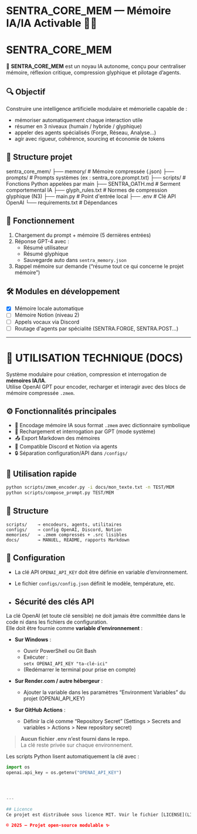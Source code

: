 # SENTRA_CORE_MEM — Mémoire IA/IA Activable 🧠🦋

# SENTRA_CORE_MEM

🧠 **SENTRA_CORE_MEM** est un noyau IA autonome, conçu pour centraliser mémoire, réflexion critique, compression glyphique et pilotage d’agents.

## 🔍 Objectif
Construire une intelligence artificielle modulaire et mémorielle capable de :
- mémoriser automatiquement chaque interaction utile
- résumer en 3 niveaux (humain / hybride / glyphique)
- appeler des agents spécialisés (Forge, Réseau, Analyse…)
- agir avec rigueur, cohérence, sourcing et économie de tokens

## 📂 Structure projet

sentra_core_mem/
├── memory/ # Mémoire compressée (.json)
├── prompts/ # Prompts systèmes (ex : sentra_core.prompt.txt)
├── scripts/ # Fonctions Python appelées par main
├── SENTRA_OATH.md # Serment comportemental IA
├── glyph_rules.txt # Normes de compression glyphique (N3)
├── main.py # Point d'entrée local
├── .env # Clé API OpenAI
└── requirements.txt # Dépendances


## 🧠 Fonctionnement
1. Chargement du prompt + mémoire (5 dernières entrées)
2. Réponse GPT-4 avec :
   - Résumé utilisateur
   - Résumé glyphique
   - Sauvegarde auto dans `sentra_memory.json`
3. Rappel mémoire sur demande (“résume tout ce qui concerne le projet mémoire”)

## 🛠️ Modules en développement
- [x] Mémoire locale automatique
- [ ] Mémoire Notion (niveau 2)
- [ ] Appels vocaux via Discord
- [ ] Routage d'agents par spécialité (SENTRA.FORGE, SENTRA.POST...)

---

# 🔧 UTILISATION TECHNIQUE (DOCS)

Système modulaire pour création, compression et interrogation de **mémoires IA/IA**.  
Utilise OpenAI GPT pour encoder, recharger et interagir avec des blocs de mémoire compressée `.zmem`.

## ⚙️ Fonctionnalités principales

- 🧠 Encodage mémoire IA sous format `.zmem` avec dictionnaire symbolique
- 🔁 Rechargement et interrogation par GPT (mode système)
- 📤 Export Markdown des mémoires
- 🧩 Compatible Discord et Notion via agents
- 🔒 Séparation configuration/API dans `/configs/`

## 🚀 Utilisation rapide

```bash
python scripts/zmem_encoder.py -i docs/mon_texte.txt -n TEST/MEM
python scripts/compose_prompt.py TEST/MEM
```

## 📁 Structure

```
scripts/    → encodeurs, agents, utilitaires
configs/    → config OpenAI, Discord, Notion
memories/   → .zmem compressés + .src lisibles
docs/       → MANUEL, README, rapports Markdown
```

## 🔐 Configuration

- La clé API `OPENAI_API_KEY` doit être définie en variable d’environnement.
- Le fichier `configs/config.json` définit le modèle, température, etc.

- ## Sécurité des clés API

La clé OpenAI (et toute clé sensible) ne doit jamais être committée dans le code ni dans les fichiers de configuration.  
Elle doit être fournie comme **variable d’environnement** :

- **Sur Windows** :
  - Ouvrir PowerShell ou Git Bash
  - Exécuter :  
    `setx OPENAI_API_KEY "ta-clé-ici"`
  - (Redémarrer le terminal pour prise en compte)

- **Sur Render.com / autre hébergeur** :
  - Ajouter la variable dans les paramètres “Environment Variables” du projet (OPENAI_API_KEY)

- **Sur GitHub Actions** :
  - Définir la clé comme “Repository Secret” (Settings > Secrets and variables > Actions > New repository secret)

> **Aucun fichier .env n’est fourni dans le repo.**  
> La clé reste privée sur chaque environnement.

Les scripts Python lisent automatiquement la clé avec :
```python
import os
openai.api_key = os.getenv("OPENAI_API_KEY")




---

## Licence
Ce projet est distribuée sous licence MIT. Voir le fichier [LICENSE](LICENSE) pour plus d'informations.

© 2025 — Projet open-source modulable ✨
